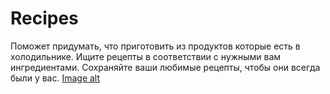 # Recipes
Поможет придумать, что приготовить из продуктов которые есть в холодильнике. Ищите рецепты в соответствии с нужными вам ингредиентами. Сохраняйте ваши любимые рецепты, чтобы они всегда были у вас.
[Image alt](https://github.com/Cyril-Zh/Recipes/blob/main/Simulator%20Screenshot%20-%20iPhone%2014%20Pro%20-%202023-08-12%20at%2016.45.12.png)
